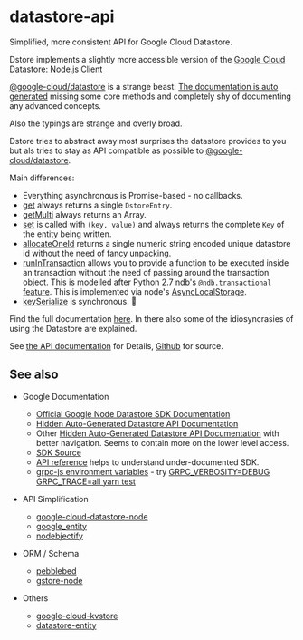 # datastore-api

Simplified, more consistent API for Google Cloud Datastore.

Dstore implements a slightly more accessible version of the [Google Cloud Datastore: Node.js Client](https://cloud.google.com/nodejs/docs/reference/datastore/latest)

[@google-cloud/datastore](https://github.com/googleapis/nodejs-datastore#readme) is a strange beast: [The documentation is auto generated](https://cloud.google.com/nodejs/docs/reference/datastore/latest) missing some core methods and completely shy of documenting any advanced concepts.

Also the typings are strange and overly broad.

Dstore tries to abstract away most surprises the datastore provides to you but als tries to stay as API compatible as possible to [@google-cloud/datastore](https://github.com/googleapis/nodejs-datastore).

Main differences:

- Everything asynchronous is Promise-based - no callbacks.
- [get](http://mdornseif.io/datastore-api/classes/Dstore.html#get) always returns a single `DstoreEntry`.
- [getMulti](http://mdornseif.io/datastore-api/classes/Dstore.html#getMulti) always returns an Array.
- [set](http://mdornseif.io/datastore-api/classes/Dstore.html#set) is called with `(key, value)` and always returns the complete `Key` of the entity being written.
- [allocateOneId](http://mdornseif.io/datastore-api/classes/Dstore.html#allocateOneId) returns a single numeric string encoded unique datastore id without the need of fancy unpacking.
- [runInTransaction](http://mdornseif.io/datastore-api/classes/Dstore.html#runInTransaction) allows you to provide a function to be executed inside an transaction without the need of passing around the transaction object. This is modelled after Python 2.7 [ndb's `@ndb.transactional` feature](https://cloud.google.com/appengine/docs/standard/python/ndb/transactions). This is implemented via node's [AsyncLocalStorage](https://nodejs.org/docs/latest-v14.x/api/async_hooks.html).
- [keySerialize](http://mdornseif.io/datastore-api/classes/Dstore.html#keySerialize) is synchronous. 🦄

Find the full documentation [here](http://mdornseif.io/datastore-api/classes/Dstore.html). In there also some of the idiosyncrasies of using the Datastore are explained.

See [the API documentation](http://mdornseif.io/datastore-api/classes/Dstore.html) for Details, [Github](https://github.com/mdornseif/datastore-api) for source.

## See also

- Google Documentation

  - [Official Google Node Datastore SDK Documentation](https://cloud.google.com/nodejs/docs/reference/datastore/latest)
  - [Hidden Auto-Generated Datastore API Documentation](https://cloud.google.com/nodejs/docs/reference/datastore/latest/datastore/datastore)
  - Other [Hidden Auto-Generated Datastore API Documentation](https://googleapis.dev/nodejs/datastore/latest/) with better navigation. Seems to contain more on the lower level access.
  - [SDK Source](https://github.com/googleapis/nodejs-datastore)
  - [API reference](https://cloud.google.com/datastore/docs/reference/data/rpc) helps to understand under-documented SDK.
  - [grpc-js environment variables](https://github.com/grpc/grpc-node/blob/master/doc/environment_variables.md) - try [GRPC_VERBOSITY=DEBUG GRPC_TRACE=all yarn test](https://github.com/grpc/grpc-node/blob/master/TROUBLESHOOTING.md)

- API Simplification
  - [google-cloud-datastore-node](https://www.npmjs.com/package/google-cloud-datastore-node)
  - [google_entity](https://github.com/aminekun90/google_entity)
  - [nodebjectify](https://github.com/Thomas-T/nodebjectify)
- ORM / Schema
  - [pebblebed](https://www.npmjs.com/package/pebblebed)
  - [gstore-node](https://github.com/sebelga/gstore-node)
- Others
  - [google-cloud-kvstore](https://www.npmjs.com/package/google-cloud-kvstore)
  - [datastore-entity](https://github.com/aubrian-halili/datastore-entity#readme)
